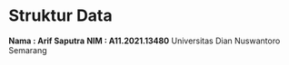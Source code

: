 # Struktur Data

**Nama : Arif Saputra**
**NIM : A11.2021.13480**
Universitas Dian Nuswantoro Semarang
